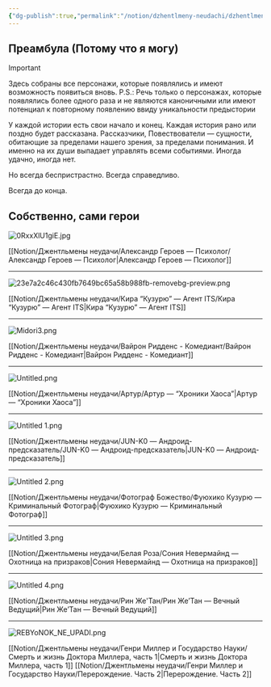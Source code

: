 ```yaml
---
{"dg-publish":true,"permalink":"/notion/dzhentlmeny-neudachi/dzhentlmeny-neudachi/","tags":["gardenEntry"]}
---
```


## Преамбула (Потому что я могу)

> [!important]  
> Здесь собраны все персонажи, которые появлялись и имеют возможность появиться вновь. P.S.: Речь только о персонажах, которые появлялись более одного раза и не являются каноничными или имеют потенциал к повторному появлению ввиду уникальности предыстории  

У каждой истории есть свои начало и конец. Каждая история рано или поздно будет рассказана. Рассказчики, Повествователи — сущности, обитающие за пределами нашего зрения, за пределами понимания. И именно на их души выпадает управлять всеми событиями. Иногда удачно, иногда нет.

Но всегда беспристрастно. Всегда справедливо.

Всегда до конца.

  

## Собственно, сами герои

  

![0RxxXlU1giE.jpg](/img/user/Notion/%D0%94%D0%B6%D0%B5%D0%BD%D1%82%D0%BB%D1%8C%D0%BC%D0%B5%D0%BD%D1%8B%20%D0%BD%D0%B5%D1%83%D0%B4%D0%B0%D1%87%D0%B8/%D0%90%D0%BB%D0%B5%D0%BA%D1%81%D0%B0%D0%BD%D0%B4%D1%80%20%D0%93%D0%B5%D1%80%D0%BE%D0%B5%D0%B2%20%E2%80%94%20%D0%9F%D1%81%D0%B8%D1%85%D0%BE%D0%BB%D0%BE%D0%B3/0RxxXlU1giE.jpg)

[[Notion/Джентльмены неудачи/Александр Героев — Психолог/Александр Героев — Психолог\|Александр Героев — Психолог]]

---

![23e7a2c46c430fb7649bc65a58b988fb-removebg-preview.png](/img/user/Notion/%D0%94%D0%B6%D0%B5%D0%BD%D1%82%D0%BB%D1%8C%D0%BC%D0%B5%D0%BD%D1%8B%20%D0%BD%D0%B5%D1%83%D0%B4%D0%B0%D1%87%D0%B8/%D0%9A%D0%B8%D1%80%D0%B0%20%E2%80%9C%D0%9A%D1%83%D0%B7%D1%83%D1%80%D1%8E%E2%80%9D%20%E2%80%94%20%D0%90%D0%B3%D0%B5%D0%BD%D1%82%20ITS/23e7a2c46c430fb7649bc65a58b988fb-removebg-preview.png)

[[Notion/Джентльмены неудачи/Кира “Кузурю” — Агент ITS/Кира “Кузурю” — Агент ITS\|Кира “Кузурю” — Агент ITS]]

---

  

![Midori3.png](/img/user/Notion/%D0%94%D0%B6%D0%B5%D0%BD%D1%82%D0%BB%D1%8C%D0%BC%D0%B5%D0%BD%D1%8B%20%D0%BD%D0%B5%D1%83%D0%B4%D0%B0%D1%87%D0%B8/%D0%92%D0%B0%D0%B9%D1%80%D0%BE%D0%BD%20%D0%A0%D0%B8%D0%B4%D0%B4%D0%B5%D0%BD%D1%81%20-%20%D0%9A%D0%BE%D0%BC%D0%B5%D0%B4%D0%B8%D0%B0%D0%BD%D1%82/Midori3.png)

[[Notion/Джентльмены неудачи/Вайрон Ридденс - Комедиант/Вайрон Ридденс - Комедиант\|Вайрон Ридденс - Комедиант]]

---

![Untitled.png](/img/user/Notion/%D0%94%D0%B6%D0%B5%D0%BD%D1%82%D0%BB%D1%8C%D0%BC%D0%B5%D0%BD%D1%8B%20%D0%BD%D0%B5%D1%83%D0%B4%D0%B0%D1%87%D0%B8/%D0%90%D1%80%D1%82%D1%83%D1%80/Untitled.png)

[[Notion/Джентльмены неудачи/Артур/Артур — “Хроники Хаоса”\|Артур — “Хроники Хаоса”]]

---

![Untitled 1.png](/img/user/Notion/%D0%94%D0%B6%D0%B5%D0%BD%D1%82%D0%BB%D1%8C%D0%BC%D0%B5%D0%BD%D1%8B%20%D0%BD%D0%B5%D1%83%D0%B4%D0%B0%D1%87%D0%B8/JUN-K0%20%E2%80%94%20%D0%90%D0%BD%D0%B4%D1%80%D0%BE%D0%B8%D0%B4-%D0%BF%D1%80%D0%B5%D0%B4%D1%81%D0%BA%D0%B0%D0%B7%D0%B0%D1%82%D0%B5%D0%BB%D1%8C/Untitled%201.png)

[[Notion/Джентльмены неудачи/JUN-K0 — Андроид-предсказатель/JUN-K0 — Андроид-предсказатель\|JUN-K0 — Андроид-предсказатель]]

---

![Untitled 2.png](/img/user/Notion/%D0%94%D0%B6%D0%B5%D0%BD%D1%82%D0%BB%D1%8C%D0%BC%D0%B5%D0%BD%D1%8B%20%D0%BD%D0%B5%D1%83%D0%B4%D0%B0%D1%87%D0%B8/%D0%A4%D0%BE%D1%82%D0%BE%D0%B3%D1%80%D0%B0%D1%84%20%D0%91%D0%BE%D0%B6%D0%B5%D1%81%D1%82%D0%B2%D0%BE/Untitled%202.png)

[[Notion/Джентльмены неудачи/Фотограф Божество/Фуюхико Кузурю — Криминальный Фотограф\|Фуюхико Кузурю — Криминальный Фотограф]]

---

![Untitled 3.png](/img/user/Notion/%D0%94%D0%B6%D0%B5%D0%BD%D1%82%D0%BB%D1%8C%D0%BC%D0%B5%D0%BD%D1%8B%20%D0%BD%D0%B5%D1%83%D0%B4%D0%B0%D1%87%D0%B8/%D0%91%D0%B5%D0%BB%D0%B0%D1%8F%20%D0%A0%D0%BE%D0%B7%D0%B0/Untitled%203.png)

[[Notion/Джентльмены неудачи/Белая Роза/Сония Невермайнд — Охотница на призраков\|Сония Невермайнд — Охотница на призраков]]

---

![Untitled 4.png](/img/user/Notion/%D0%94%D0%B6%D0%B5%D0%BD%D1%82%D0%BB%D1%8C%D0%BC%D0%B5%D0%BD%D1%8B%20%D0%BD%D0%B5%D1%83%D0%B4%D0%B0%D1%87%D0%B8/%D0%A0%D0%B8%D0%BD%20%D0%96%D0%B5'%D0%A2%D0%B0%D0%BD/Untitled%204.png)

[[Notion/Джентльмены неудачи/Рин Же'Тан/Рин Же’Тан — Вечный Ведущий\|Рин Же’Тан — Вечный Ведущий]]

---
![REBYoNOK_NE_UPADI.png](/img/user/REBYoNOK_NE_UPADI.png)

[[Notion/Джентльмены неудачи/Генри Миллер и Государство Науки/Смерть и жизнь Доктора Миллера, часть 1\|Смерть и жизнь Доктора Миллера, часть 1]]
[[Notion/Джентльмены неудачи/Генри Миллер и Государство Науки/Перерождение. Часть 2\|Перерождение. Часть 2]]
